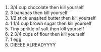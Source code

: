 1. 3/4 cup chocolate then kill yourself
2. 3 bananas then kill yourself
3. 1/2 stick unsalted butter then kill yourself
4. 1 1/4 cup brown sugar then kill yourself
5. Tiny sprikle of salt then kill yourself
6. 2 3/4 cups of flour then kill yourself
7. 1 egg 
8. DIEEEE ALREADYYYY